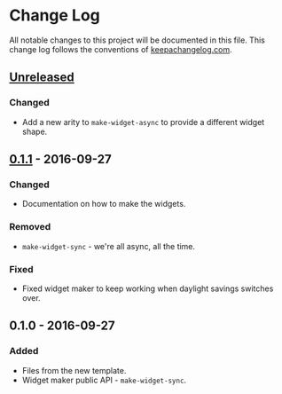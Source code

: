 # Change Log
All notable changes to this project will be documented in this file. This change log follows the conventions of [keepachangelog.com](http://keepachangelog.com/).

## [Unreleased]
### Changed
- Add a new arity to `make-widget-async` to provide a different widget shape.

## [0.1.1] - 2016-09-27
### Changed
- Documentation on how to make the widgets.

### Removed
- `make-widget-sync` - we're all async, all the time.

### Fixed
- Fixed widget maker to keep working when daylight savings switches over.

## 0.1.0 - 2016-09-27
### Added
- Files from the new template.
- Widget maker public API - `make-widget-sync`.

[Unreleased]: https://github.com/your-name/clj-entropy-calc/compare/0.1.1...HEAD
[0.1.1]: https://github.com/your-name/clj-entropy-calc/compare/0.1.0...0.1.1
